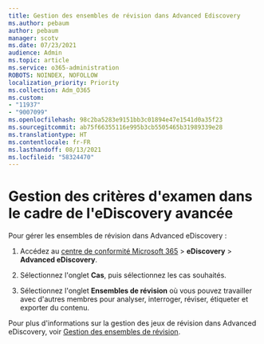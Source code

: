 ```yaml
---
title: Gestion des ensembles de révision dans Advanced Ediscovery
ms.author: pebaum
author: pebaum
manager: scotv
ms.date: 07/23/2021
audience: Admin
ms.topic: article
ms.service: o365-administration
ROBOTS: NOINDEX, NOFOLLOW
localization_priority: Priority
ms.collection: Adm_O365
ms.custom:
- "11937"
- "9007099"
ms.openlocfilehash: 98c2ba5283e9151bb3c01894e47e1541d0a35f23
ms.sourcegitcommit: ab75f66355116e995b3cb5505465b31989339e28
ms.translationtype: HT
ms.contentlocale: fr-FR
ms.lasthandoff: 08/13/2021
ms.locfileid: "58324470"
---
```

# <a name="managing-review-dets-in-advanced-ediscovery"></a>Gestion des critères d'examen dans le cadre de l'eDiscovery avancée

Pour gérer les ensembles de révision dans Advanced eDiscovery :

1. Accédez au [ centre de conformité Microsoft 365](https://compliance.microsoft.com/) > **eDiscovery** > **Advanced eDiscovery**.

1. Sélectionnez l'onglet **Cas**, puis sélectionnez les cas souhaités.

1. Sélectionnez l'onglet **Ensembles de révision** où vous pouvez travailler avec d'autres membres pour analyser, interroger, réviser, étiqueter et exporter du contenu.

Pour plus d'informations sur la gestion des jeux de révision dans Advanced eDiscovery, voir [Gestion des ensembles de révision](https://docs.microsoft.com/microsoft-365/compliance/managing-review-sets).